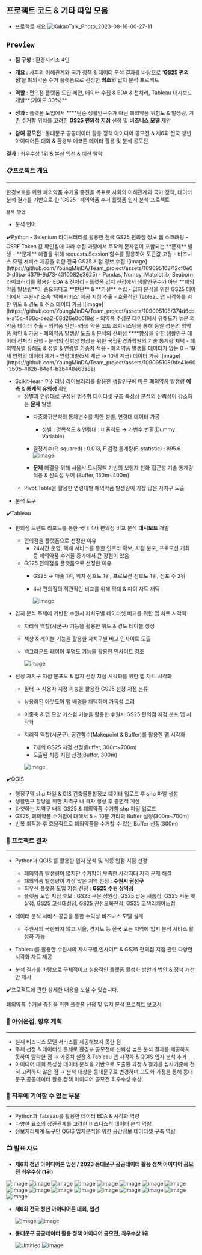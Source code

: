 ## 프로젝트 코드 & 기타 파일 모음

- 프로젝트 개요
![KakaoTalk_Photo_2023-08-16-00-27-11](https://github.com/YoungMinDA/Team_project/assets/109095108/5e02065f-3195-4009-ba85-bcac4439b733)

`Preview`
---
- **팀 구성** : 환경지키조 4인
- **개요 :** 사회의 이해관계와 국가 정책 & 데이터 분석 결과를 바탕으로 ‘**GS25 편의점**’을 폐의약품 수거 플랫폼으로 선정한 **최초의** 입지 분석 프로젝트
- **역할** : 편의점 플랫폼 도입 제안, 데이터 수집 & EDA & 전처리, Tableau 대시보드 개발**(기여도 30%)**
- **성과 :** 플랫폼 도입에서 ****단순 생활인구수가 아닌 폐의약품 위험도 & 발생량, 기존 수거함 위치를 고려한 **GS25 편의점** **지점** 선정 및 **비즈니스 모델** 제안

- **참여** **공모전** :  동대문구 공공데이터 활용 정책 아이디어 공모전 & 제6회 전국 청년 아이디어톤 대회 & 환경부 에코톤 데이터 활용 및 분석 공모전 

**결과** : 최우수상 1위 & 본선 입선 & 예선 탈락

### 📋프로젝트 개요

---

환경보호를 위한 폐의약품 수거율 증진을 목표로 사회의 이해관계와 국가 정책, 데이터 분석 결과를 기반으로 한 ‘GS25 ’ 폐의약품 수거 플랫폼 입지 분석 프로젝트

`분석 방법` 

- 분석 언어

<aside>
✔️Python
- Selenium 라이브러리를 활용한 전국 GS25 편의점 정보 웹 스크래핑
    - CSRF Token 값 확인됨에 따라 수집 과정에서 무작위 문자열이 포함되는 **문제** 발생
        - **문제** 해결을 위해 requests.Session 함수를 활용하여 토큰값 고정
        - 비즈니스 모델 서비스 제공을 위한 전국 GS25 지점 정보 수집
            ![image](https://github.com/YoungMinDA/Team_project/assets/109095108/12cf0e00-d3ba-4379-9d73-4310082e3625)
- Pandas, Numpy, Matplotlib, Seaborn 라이브러리를 활용한 EDA & 전처리
    - 플랫폼 입지 선정에서 생활인구수가 아닌 **폐의약품 발생량**이 중요하다고 **판단** & **가설** 수립 
    - 입지 분석을 위한 GS25 데이터에서 ‘수원시’ 소속 ‘택배서비스’  제공 지점 추출
        - 효율적인 Tableau 맵 시각화를 위한 위도 & 경도 & 주소 데이터 가공
            ![image](https://github.com/YoungMinDA/Team_project/assets/109095108/374d6cbe-a15c-490c-bea2-68d26e0c019e)
    - 의약품 주성분 데이터에서 유해도가 높은 의약품 데이터 추출
        - 의약품 안전나라의 약품 코드 조회시스템을 통해 동일 성분의 의약품 확인 &  가공
    - 폐의약품 발생량 도출 & 분석의 신뢰성 ****향상을 위한 생활인구 데이터 전처리 진행
        - 분석의 신뢰성 향상을 위한 국립환경과학원의 기술 통계량 채택
            - 폐의약품별 유해도 & 성별 & 연령별 가중치 적용
        - 폐의약품 발생률 데이터가 없는 0 ~ 19세 연령의 데이터 제거
        - 연령대별(5세 계급 → 10세 계급) 데이터 가공
            ![image](https://github.com/YoungMinDA/Team_project/assets/109095108/bfe41e60-3b0b-482b-84e4-b3b448e63a8a)   
    
- Scikit-learn 머신러닝 라이브러리를 활용한 생활인구에 따른 폐의약품 발생량 **예측** & **통계적 유의성** 확인
    - 성별과 연령대로 구성된 범주형 데이터셋 구조 특성상 분석의 신뢰성이 감소하는 **문제** 발생
        - 다중회귀분석의 통제변수를 위한 성별, 연령대 데이터 가공
            - 성별 : 명목척도 & 연령대 : 비율척도 → 가변수 변환(Dummy Variable)
        - 결정계수(R-squared) : 0.013, F 검정 통계량(F-statistic) : 895.6
            ![image](https://github.com/YoungMinDA/Team_project/assets/109095108/a836c5ae-befb-49a8-8b14-0bc9b6582bbe)

        - **문제** 해결을 위해 서울시 도시정책 기반의 보행자 친화 접근성 기술 통계량 적용 & 신뢰성 부여 (Buffer, 150m~400m)
    - Pivot Table을 활용한 연령대별 폐의약품 발생량이 가장 많은 자치구 도출
    
</aside>

- 분석 도구

<aside>
✔️Tableau

- 편의점 트렌드 리포트를 통한 국내 4사 편의점 비교 분석 **대시보드** 개발
    - 편의점을 플랫폼으로 선정한 이유
        - 24시간 운영, 택배 서비스를 통한 인프라 확보, 지점 분포, 프로모션 개최 등 폐의약품 수거율 증가에서 큰 장점이 있음
    - GS25 편의점을 플랫폼으로 선정한 이유
        - GS25 → 매출 1위, 위치 선호도 1위, 프로모션 선호도 1위, 점포 수 2위
        - 4사 편의점의 직관적인 비교를 위해 막대 & 파이 차트 채택
            
            ![image](https://github.com/YoungMinDA/Team_project/assets/109095108/184cbbac-ae02-4c1e-8367-9d4f1628617e)

            
- 입지 분석 주제에 기반한 수원시 자치구별 데이터셋 비교를 위한 맵 차트 시각화
    - 지리적 역할(시군구) 기능을 활용한 위도 & 경도 테이블 생성
    - 색상 & 레이블 기능을 활용한 자치구별 비교 인사이트 도출
    - 백그라운드 레이어 투명도 기능을 활용한 인사이트 강조
        
        ![image](https://github.com/YoungMinDA/Team_project/assets/109095108/8a78129d-b4a7-43dc-a217-5b63c1546b9f)

        
- 선정 자치구 지점 분포도 & 입지 선정 지점 시각화를 위한 맵 차트 시각화
    - 필터 → 사용자 지정 기능을 활용한 GS25 선정 지점 분류
    - 상용화된 아웃도어 맵 배경을 채택하며 가독성 고려
    - 이중축 & 맵 모양 커스텀 기능을 활용한 수원시 GS25 편의점 지점 분포 맵 시각화
    - 지리적 역할(시군구), 공간함수(Makepoint & Buffer)를 활용한 맵 시각화
        - 7개의 GS25 지점 선정(Buffer, 300m~700m)
        - 도출된 최종 지점 선정(Buffer, 300m)
        
        ![image](https://github.com/YoungMinDA/Team_project/assets/109095108/10e99879-46f2-46b4-91ed-4496487ec86a)

        
</aside>

<aside>
✔️QGIS

- 행정구역 shp 파일 & GIS 건축물통합정보 데이터 업로드 후 shp 파일 생성
- 생활인구 할당을 위한 지역구 내 격자 생성 후 총면적 계산
- 타겟하는 지역구 내의 GS25  & 폐의약품 수거함 shp 파일 업로드
- GS25, 폐의약품 수거함에 대해서 5 ~ 10분 거리의 Buffer 설정(300m~700m)
- 반복 최적화 후 효율적으로 폐의약품을 수거할 수 있는 Buffer 선정(300m)
</aside>

### 🎯 프로젝트 결과

---

- Python과 QGIS 를 활용한 입지 분석 및 최종 입점 지점 선정
    - 폐의약품 발생량이 많지만 수거함이 부족한 사각지대 지역 문제 해결
    - 폐의약품 발생량이 가장 많은 지역 선정 : **수원시 권선구**
    - 최우선 플랫폼 도입 지점 선정 : **GS25 수원 삼익점**
    - 플랫폼 도입 지점 후보 : GS25 구운 성원점, GS25 탑동 새롬점, GS25 서둔 햇살점,
                            GS25 고색대성점, GS25 권선오목천점, GS25 고색리치아노점                                                       
    
- 데이터 분석 서비스 공급을 통한 수익성 비즈니스 모델 설계
    - 수원시의 국한되지 않고 서울, 경기도 등 전국 모든 지역에 입지 분석 서비스 활성화 가능
- Tableau를 활용한 수원시의 자치구별 인사이트 & GS25 편의점 지점 관련 다양한 시각화 차트 제공
- 분석 결과를 바탕으로 구체적이고 실용적인 플랫폼 활성화 방안과 법안 & 정책 개선안 제시

<aside>
✔️프로젝트에 관한 상세한 내용을 보실 수 있습니다.

[폐의약품 수거율 증진을 위한 플랫폼 선정 및 입지 분석 프로젝트 보고서](https://www.notion.so/7e3b49b1759f4d89a15832f7fdc7dc5b?pvs=21)

</aside>

### 🛫 아쉬운점, 향후 계획

---

- 실제 비즈니스 모델 서비스를 제공해보지 못한 점
- 주제 선정 & 데이터셋 문제로 환경부 공모전에 신뢰성 높은 분석 결과를 제공하지 못하여 탈락한 점 → 가중치 설정 & Tableau 맵 시각화 & QGIS 입지 분석 추가
- 아이디어 대회 특성상 데이터 분석을 기반으로 도출된 과정 & 결과를 심사기준에 전혀 고려하지 않은 점 →  분석 대상을 동대문구로 변경하며 고도화 과정을 통해 동대문구 공공데이터 활용 정책 아이디어 공모전 최우수상 수상

### 🧭 직무에 기여할 수 있는 부분

---

- Python과 Tableau를 활용한 데이터 EDA & 시각화 역량
- 다양한 요소의 상관관계를 고려한 비즈니스적 데이터 분석 역량
- 정보지리체계 도구인 QGIS 입지분석을 위한 공간정보 데이터셋 구축 역량

### 📺 발표 자료

- **제6회 청년 아이디어톤 입선 / 2023 동대문구 공공데이터 활용 정책 아이디어 공모전 최우수상 (1위)**

![image](https://github.com/YoungMinDA/Team_project/assets/109095108/13405cdb-3f4f-443a-a893-be5cab7de5d2)
![image](https://github.com/YoungMinDA/Team_project/assets/109095108/3c800ef6-4e0c-4b7c-b4bb-afed76353b97)
![image](https://github.com/YoungMinDA/Team_project/assets/109095108/d9ba3ed3-3c22-40ae-a420-2f1581e14a8a)
![image](https://github.com/YoungMinDA/Team_project/assets/109095108/274bc1aa-c89f-4d61-9432-b89c261f8959)
![image](https://github.com/YoungMinDA/Team_project/assets/109095108/7d6f918f-4198-42f6-b54b-018d13d49a4b)
![image](https://github.com/YoungMinDA/Team_project/assets/109095108/c087d555-df3d-4f01-a4fe-e8a0a2f5ec5a)
![image](https://github.com/YoungMinDA/Team_project/assets/109095108/754e9c01-25f1-40e1-9694-3dcebd406e1d)
![image](https://github.com/YoungMinDA/Team_project/assets/109095108/7e0b3215-7099-4f19-b6fc-ac4dc6328bf1)
![image](https://github.com/YoungMinDA/Team_project/assets/109095108/11d0a70d-d02c-4ab5-a41a-61bdeea03ba7)
![image](https://github.com/YoungMinDA/Team_project/assets/109095108/336986b5-dddf-4d5f-93c6-df39ad96bf3c)
![image](https://github.com/YoungMinDA/Team_project/assets/109095108/0408681c-74f7-4af7-b887-4bc1c7d4230e)
![image](https://github.com/YoungMinDA/Team_project/assets/109095108/bffc085a-7395-4448-b0e5-06999d8b4e2f)
![image](https://github.com/YoungMinDA/Team_project/assets/109095108/dcbef710-cfde-4ad1-9b2b-3dd5280d3a0b)
![image](https://github.com/YoungMinDA/Team_project/assets/109095108/805d15e0-a7f2-4127-91d8-9a0af90c97d6)
![image](https://github.com/YoungMinDA/Team_project/assets/109095108/2e368e4c-21a6-4ed3-8742-ec98cbdbe42f)
![image](https://github.com/YoungMinDA/Team_project/assets/109095108/8f9c3a1f-a800-40e4-a7b5-ee650804cf82)
![image](https://github.com/YoungMinDA/Team_project/assets/109095108/05a352a2-8e88-4f83-94a5-2a8369469b42)

- **제6회 전국 청년 아이디어톤 대회, 입선**
    
    ![image](https://github.com/YoungMinDA/Team_project/assets/109095108/b7a8eb5a-aa02-4c72-8f32-4db951f4d80e)
    ![image](https://github.com/YoungMinDA/Team_project/assets/109095108/25f19bd4-f468-47b0-a41a-f6a4bbdd8256)


- **동대문구 공공데이터 활용 정책 아이디어 공모전, 최우수상 1위**
    
    ![Untitled](https://prod-files-secure.s3.us-west-2.amazonaws.com/c1fdcefb-7962-458e-a778-eb23001249d7/c3c61b2c-a7be-4cbb-9e36-98c7f0720ec6/Untitled.jpeg)
    ![image](https://github.com/YoungMinDA/Team_project/assets/109095108/b786b91a-b693-4c2f-a6ac-ab547a3e1f11)
